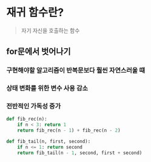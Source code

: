 # 재귀 함수란?
> 자기 자신을 호출하는 함수

## for문에서 벗어나기
### 구현해야할 알고리즘이 반복문보다 훨씬 자연스러울 떄
### 상태 변화를 위한 변수 사용 감소
### 전반적인 가독성 증가

```python
def fib_rec(n):
    if n < 3: return 1
    return fib_rec(n - 1) + fib_rec(n - 2)
```
```python
def fib_tail(n, first, second):
    if n <= 1: return second
    return fib_tail(n - 1, second, first + second)
```
